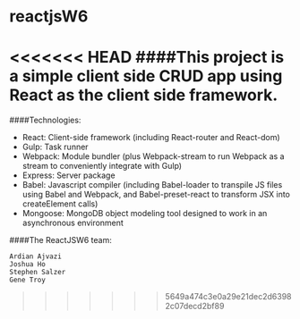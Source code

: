 # reactjsW6

<<<<<<< HEAD
####This project is a simple client side CRUD app using React as the client side framework.
=======


####Technologies:

  - React: Client-side framework (including React-router and React-dom)
  - Gulp: Task runner
  - Webpack: Module bundler (plus Webpack-stream to run Webpack as a stream to conveniently integrate with Gulp)
  - Express: Server package  
  - Babel: Javascript compiler (including Babel-loader to transpile JS files using Babel and Webpack, and Babel-preset-react to transform JSX into createElement calls)
  - Mongoose: MongoDB object modeling tool designed to work in an asynchronous environment


####The ReactJSW6 team:

    Ardian Ajvazi
    Joshua Ho
    Stephen Salzer
    Gene Troy
>>>>>>> 5649a474c3e0a29e21dec2d63982c07decd2bf89
